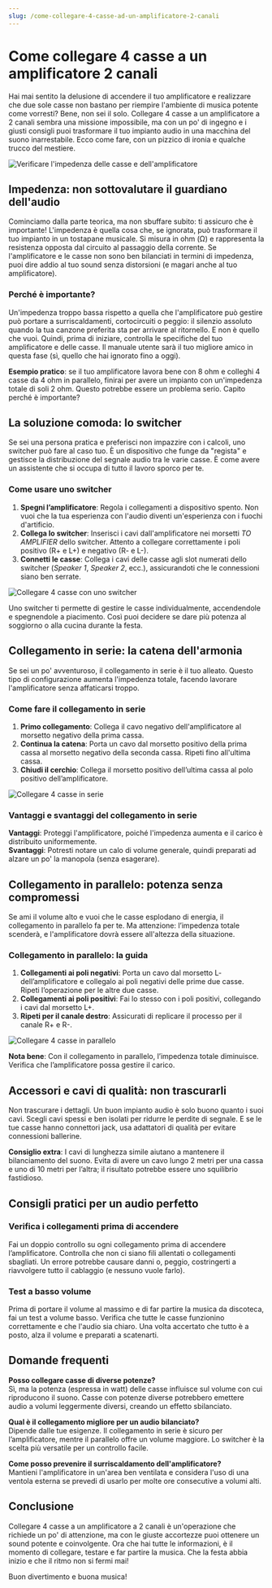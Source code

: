 ```yaml
---
slug: /come-collegare-4-casse-ad-un-amplificatore-2-canali
---
```

# Come collegare 4 casse a un amplificatore 2 canali

Hai mai sentito la delusione di accendere il tuo amplificatore e realizzare che due sole casse non bastano per riempire l'ambiente di musica potente come vorresti? Bene, non sei il solo. Collegare 4 casse a un amplificatore a 2 canali sembra una missione impossibile, ma con un po' di ingegno e i giusti consigli puoi trasformare il tuo impianto audio in una macchina del suono inarrestabile. Ecco come fare, con un pizzico di ironia e qualche trucco del mestiere.

![Verificare l'impedenza delle casse e dell'amplificatore](/guide-img/output/386386bc.jpg)

## Impedenza: non sottovalutare il guardiano dell'audio

Cominciamo dalla parte teorica, ma non sbuffare subito: ti assicuro che è importante! L'impedenza è quella cosa che, se ignorata, può trasformare il tuo impianto in un tostapane musicale. Si misura in ohm (Ω) e rappresenta la resistenza opposta dal circuito al passaggio della corrente. Se l'amplificatore e le casse non sono ben bilanciati in termini di impedenza, puoi dire addio al tuo sound senza distorsioni (e magari anche al tuo amplificatore).

### Perché è importante?

Un'impedenza troppo bassa rispetto a quella che l'amplificatore può gestire può portare a surriscaldamenti, cortocircuiti o peggio: il silenzio assoluto quando la tua canzone preferita sta per arrivare al ritornello. E non è quello che vuoi. Quindi, prima di iniziare, controlla le specifiche del tuo amplificatore e delle casse. Il manuale utente sarà il tuo migliore amico in questa fase (sì, quello che hai ignorato fino a oggi).

**Esempio pratico**: se il tuo amplificatore lavora bene con 8 ohm e colleghi 4 casse da 4 ohm in parallelo, finirai per avere un impianto con un'impedenza totale di soli 2 ohm. Questo potrebbe essere un problema serio. Capito perché è importante?

## La soluzione comoda: lo switcher

Se sei una persona pratica e preferisci non impazzire con i calcoli, uno switcher può fare al caso tuo. È un dispositivo che funge da "regista" e gestisce la distribuzione del segnale audio tra le varie casse. È come avere un assistente che si occupa di tutto il lavoro sporco per te.

### Come usare uno switcher

1. **Spegni l’amplificatore**: Regola i collegamenti a dispositivo spento. Non vuoi che la tua esperienza con l'audio diventi un'esperienza con i fuochi d'artificio.
2. **Collega lo switcher**: Inserisci i cavi dall'amplificatore nei morsetti *TO AMPLIFIER* dello switcher. Attento a collegare correttamente i poli positivo (R+ e L+) e negativo (R- e L-).
3. **Connetti le casse**: Collega i cavi delle casse agli slot numerati dello switcher (*Speaker 1*, *Speaker 2*, ecc.), assicurandoti che le connessioni siano ben serrate.

![Collegare 4 casse con uno switcher](/guide-img/output/9ea334a6.jpg)

Uno switcher ti permette di gestire le casse individualmente, accendendole e spegnendole a piacimento. Così puoi decidere se dare più potenza al soggiorno o alla cucina durante la festa.

## Collegamento in serie: la catena dell'armonia

Se sei un po' avventuroso, il collegamento in serie è il tuo alleato. Questo tipo di configurazione aumenta l'impedenza totale, facendo lavorare l'amplificatore senza affaticarsi troppo.

### Come fare il collegamento in serie

1. **Primo collegamento**: Collega il cavo negativo dell'amplificatore al morsetto negativo della prima cassa.
2. **Continua la catena**: Porta un cavo dal morsetto positivo della prima cassa al morsetto negativo della seconda cassa. Ripeti fino all'ultima cassa.
3. **Chiudi il cerchio**: Collega il morsetto positivo dell’ultima cassa al polo positivo dell’amplificatore.

![Collegare 4 casse in serie](/guide-img/output/9d0f02f1.jpg)

### Vantaggi e svantaggi del collegamento in serie

**Vantaggi**: Proteggi l'amplificatore, poiché l'impedenza aumenta e il carico è distribuito uniformemente.  
**Svantaggi**: Potresti notare un calo di volume generale, quindi preparati ad alzare un po' la manopola (senza esagerare).

## Collegamento in parallelo: potenza senza compromessi

Se ami il volume alto e vuoi che le casse esplodano di energia, il collegamento in parallelo fa per te. Ma attenzione: l’impedenza totale scenderà, e l'amplificatore dovrà essere all'altezza della situazione.

### Collegamento in parallelo: la guida

1. **Collegamenti ai poli negativi**: Porta un cavo dal morsetto L- dell’amplificatore e collegalo ai poli negativi delle prime due casse. Ripeti l’operazione per le altre due casse.
2. **Collegamenti ai poli positivi**: Fai lo stesso con i poli positivi, collegando i cavi dal morsetto L+.
3. **Ripeti per il canale destro**: Assicurati di replicare il processo per il canale R+ e R-.

![Collegare 4 casse in parallelo](/guide-img/output/3d2201b2.jpg)

**Nota bene**: Con il collegamento in parallelo, l’impedenza totale diminuisce. Verifica che l’amplificatore possa gestire il carico.

## Accessori e cavi di qualità: non trascurarli

Non trascurare i dettagli. Un buon impianto audio è solo buono quanto i suoi cavi. Scegli cavi spessi e ben isolati per ridurre le perdite di segnale. E se le tue casse hanno connettori jack, usa adattatori di qualità per evitare connessioni ballerine.

**Consiglio extra**: I cavi di lunghezza simile aiutano a mantenere il bilanciamento del suono. Evita di avere un cavo lungo 2 metri per una cassa e uno di 10 metri per l’altra; il risultato potrebbe essere uno squilibrio fastidioso.

## Consigli pratici per un audio perfetto

### Verifica i collegamenti prima di accendere

Fai un doppio controllo su ogni collegamento prima di accendere l’amplificatore. Controlla che non ci siano fili allentati o collegamenti sbagliati. Un errore potrebbe causare danni o, peggio, costringerti a riavvolgere tutto il cablaggio (e nessuno vuole farlo).

### Test a basso volume

Prima di portare il volume al massimo e di far partire la musica da discoteca, fai un test a volume basso. Verifica che tutte le casse funzionino correttamente e che l'audio sia chiaro. Una volta accertato che tutto è a posto, alza il volume e preparati a scatenarti.

## Domande frequenti

**Posso collegare casse di diverse potenze?**  
Sì, ma la potenza (espressa in watt) delle casse influisce sul volume con cui riproducono il suono. Casse con potenze diverse potrebbero emettere audio a volumi leggermente diversi, creando un effetto sbilanciato.

**Qual è il collegamento migliore per un audio bilanciato?**  
Dipende dalle tue esigenze. Il collegamento in serie è sicuro per l’amplificatore, mentre il parallelo offre un volume maggiore. Lo switcher è la scelta più versatile per un controllo facile.

**Come posso prevenire il surriscaldamento dell'amplificatore?**  
Mantieni l'amplificatore in un'area ben ventilata e considera l'uso di una ventola esterna se prevedi di usarlo per molte ore consecutive a volumi alti.

## Conclusione

Collegare 4 casse a un amplificatore a 2 canali è un'operazione che richiede un po' di attenzione, ma con le giuste accortezze puoi ottenere un sound potente e coinvolgente. Ora che hai tutte le informazioni, è il momento di collegare, testare e far partire la musica. Che la festa abbia inizio e che il ritmo non si fermi mai!

Buon divertimento e buona musica!
